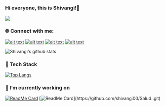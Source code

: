 ### Hi everyone, this is Shivangi!👋 <br>
<!-- Actual text -->
![](https://komarev.com/ghpvc/?username=shivangi00&color=blueviolet)

### 🌐 Connect with me: <br>
[![alt text][1.1]][1]
[![alt text][2.1]][2]
[![alt text][3.1]][3]
[![alt text][6.1]][6]

[1.1]: http://i.imgur.com/tXSoThF.png (twitter icon with padding)
[2.1]: http://i.imgur.com/P3YfQoD.png (facebook icon with padding)
[3.1]: http://i.imgur.com/yCsTjba.png (google plus icon with padding)
[6.1]: http://i.imgur.com/0o48UoR.png (github icon with padding)

[1]: https://twitter.com/shivangi005
[2]: https://www.facebook.com/profile.php?id=100005630327257
[3]: shivangimalik@gmail.com
[6]: http://www.github.com/shivangi00

<!--GitHub stats -->
![Shivangi's github stats](https://github-readme-stats.vercel.app/api?username=shivangi00&count_private=true&show_icons=true&theme=radical&align="center") <br>

<!--Top Languages-->
### 🌱 Tech Stack
[![Top Langs](https://github-readme-stats.vercel.app/api/top-langs/?username=shivangi00&layout=compact&theme=radical)](https://github.com/anuraghazra/github-readme-stats)
### 🔭 I’m currently working on
[![ReadMe Card](https://github-readme-stats.vercel.app/api/pin/?username=shivangi00&theme=radical&repo=Data-structures-algorithms)](https://github.com/shivangi00/Data-structures-algorithms.git)
[![ReadMe Card](https://github-readme-stats.vercel.app/api/pin/?username=shivangi00&theme=radical&repo=Salud.)](https://github.com/shivangi00/Salud..git)

<!-- Know more-->
<!--
**shivangi00/shivangi00** is a ✨ _special_ ✨ repository because its `README.md` (this file) appears on your GitHub profile.

Here are some ideas to get you started:

- 🔭 I’m currently working on ...
- 🌱 I’m currently learning ...
- 👯 I’m looking to collaborate on ...
- 🤔 I’m looking for help with ...
- 💬 Ask me about ...
- 📫 How to reach me: ...
- 😄 Pronouns: ...
- ⚡ Fun fact: ...
-->
